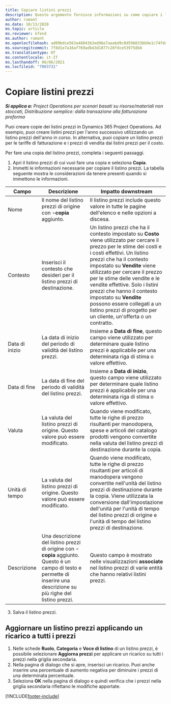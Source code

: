 ```yaml
---
title: Copiare listini prezzi
description: Questo argomento fornisce informazioni su come copiare i listini prezzi in Project Operations.
author: rumant
ms.date: 10/13/2020
ms.topic: article
ms.reviewer: kfend
ms.author: rumant
ms.openlocfilehash: ad09bdce563a48843b3ed96e7aaabd9c0d5960336b9e1c74fddb9b61f760f4cd
ms.sourcegitcommit: 7f8d1e7a16af769adb43d1877c28fdce53975db8
ms.translationtype: HT
ms.contentlocale: it-IT
ms.lasthandoff: 08/06/2021
ms.locfileid: "7003731"
---
```

# <a name="copy-price-lists"></a>Copiare listini prezzi

_**Si applica a:** Project Operations per scenari basati su risorse/materiali non stoccati, Distribuzione semplice: dalla transazione alla fatturazione proforma_

Puoi creare copie dei listini prezzi in Dynamics 365 Project Operations. Ad esempio, puoi creare listini prezzi per l'anno successivo utilizzando un listino prezzi dell'anno in corso.  In alternativa, puoi copiare un listino prezzi per le tariffe di fatturazione e i prezzi di vendita dai listini prezzi per il costo. 

Per fare una copia del listino prezzi, completa i seguenti passaggi.

1. Apri il listino prezzi di cui vuoi fare una copia e seleziona **Copia**.
2. Immetti le informazioni necessarie per copiare il listino prezzi. La tabella seguente mostra le considerazioni da tenere presenti quando si immettono le informazioni.

| Campo | Descrizione | Impatto downstream |
| --- | --- | --- |
| Nome | Il nome del listino prezzi di origine con **-copia** aggiunto. | Il listino prezzi include questo valore in tutte le pagine dell'elenco e nelle opzioni a discesa. |
| Contesto | Inserisci il contesto che desideri per il listino prezzi di destinazione. | Un listino prezzi che ha il contesto impostato su **Costo** viene utilizzato per cercare il prezzo per le stime dei costi e i costi effettivi. Un listino prezzi che ha il contesto impostato su **Vendite** viene utilizzato per cercare il prezzo per le stime delle vendite e le vendite effettive. Solo i listini prezzi che hanno il contesto impostato su **Vendite** possono essere collegati a un listino prezzi di progetto per un cliente, un'offerta o un contratto. |
| Data di inizio | La data di inizio del periodo di validità del listino prezzi. | Insieme a **Data di fine**, questo campo viene utilizzato per determinare quale listino prezzi è applicabile per una determinata riga di stima o valore effettivo. |
| Data di fine | La data di fine del periodo di validità del listino prezzi. | Insieme a **Data di inizio**, questo campo viene utilizzato per determinare quale listino prezzi è applicabile per una determinata riga di stima o valore effettivo. |
| Valuta | La valuta del listino prezzi di origine. Questo valore può essere modificato. | Quando viene modificato, tutte le righe di prezzo risultanti per manodopera, spese e articoli del catalogo prodotti vengono convertite nella valuta del listino prezzi di destinazione durante la copia. |
| Unità di tempo | La valuta del listino prezzi di origine. Questo valore può essere modificato. | Quando viene modificato, tutte le righe di prezzo risultanti per articoli di manodopera vengono convertite nell'unità del listino prezzi di destinazione durante la copia. Viene utilizzata la conversione dall'impostazione dell'unità per l'unità di tempo del listino prezzi di origine e l'unità di tempo del listino prezzi di destinazione. |
| Descrizione | Una descrizione del listino prezzi di origine con **-copia** aggiunto. Questo è un campo di testo e permette di inserire una descrizione su più righe del listino prezzi. | Questo campo è mostrato nelle visualizzazioni **associate** nel listino prezzi di varie entità che hanno relativi listini prezzi. |

3. Salva il listino prezzi. 

## <a name="update-a-price-list-by-applying-a-mark-up-to-all-the-prices"></a>Aggiornare un listino prezzi applicando un ricarico a tutti i prezzi

1. Nelle schede **Ruolo**, **Categoria** e **Voce di listino** di un listino prezzi, è possibile selezionare **Aggiorna prezzi** per applicare un ricarico su tutti i prezzi nella griglia secondaria. 
2. Nella pagina di dialogo che si apre, inserisci un ricarico. Puoi anche inserire una percentuale di aumento negativa per diminuire i prezzi di una determinata percentuale. 
3. Seleziona **OK** nella pagina di dialogo e quindi verifica che i prezzi nella griglia secondaria riflettano le modifiche apportate.


[!INCLUDE[footer-include](../includes/footer-banner.md)]